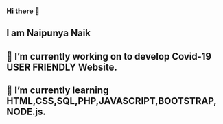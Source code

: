 ### Hi there 👋
## I am Naipunya Naik
## 🔭 I’m currently working on to develop Covid-19 USER FRIENDLY Website.
## 🌱 I’m currently learning HTML,CSS,SQL,PHP,JAVASCRIPT,BOOTSTRAP,NODE.js.


<!--
**naipunya-naik/naipunya-naik** is a ✨ _special_ ✨ repository because its `README.md` (this file) appears on your GitHub profile.

Here are some ideas to get you started:


- 👯 I’m looking to collaborate on ...
- 🤔 I’m looking for help with ...
- 💬 Ask me about ...
- 📫 How to reach me: ...
- 😄 Pronouns: ...
- ⚡ Fun fact: ...
-->
